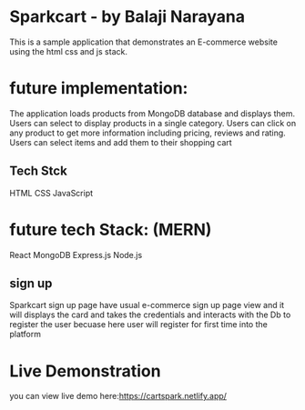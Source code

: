 # Sparkcart - by Balaji Narayana

This is a sample application that demonstrates an E-commerce website using the html css and js stack.

# future implementation:

The application loads products from MongoDB database and displays them. Users can select to display products in a single category. Users can click on any product to get more information including pricing, reviews and rating. Users can select items and add them to their shopping cart

## Tech Stck

HTML
CSS
JavaScript

# future tech Stack: (MERN)

React
MongoDB
Express.js
Node.js

## sign up

Sparkcart sign up page have usual e-commerce sign up page view and it will displays the card and takes the credentials and interacts with the Db to register the user becuase here user will register for first time into the platform

# Live Demonstration

you can view live demo here:https://cartspark.netlify.app/
